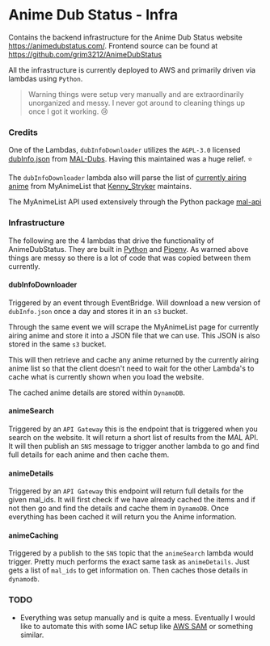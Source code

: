 # Anime Dub Status - Infra

Contains the backend infrastructure for the Anime Dub Status website https://animedubstatus.com/.
Frontend source can be found at https://github.com/grim3212/AnimeDubStatus

All the infrastructure is currently deployed to AWS and primarily driven via lambdas using `Python`.

> Warning things were setup very manually and are extraordinarily unorganized and messy. I never got around to cleaning things up once I got it working. 😢

### Credits

One of the Lambdas, `dubInfoDownloader` utilizes the `AGPL-3.0` licensed [dubInfo.json](https://github.com/MAL-Dubs/MAL-Dubs/blob/main/data/dubInfo.json) from [MAL-Dubs](https://github.com/MAL-Dubs/MAL-Dubs). Having this maintained was a huge relief. ⭐

The `dubInfoDownloader` lambda also will parse the list of [currently airing anime](https://myanimelist.net/forum/?topicid=1692966) from MyAnimeList that [Kenny_Stryker](https://myanimelist.net/profile/Kenny_Stryker) maintains.

The MyAnimeList API used extensively through the Python package [mal-api](https://pypi.org/project/mal-api/)

### Infrastructure

The following are the 4 lambdas that drive the functionality of AnimeDubStatus. They are built in [Python](https://www.python.org/) and [Pipenv](https://pipenv.pypa.io/). As warned above things are messy so there is a lot of code that was copied between them currently.

#### dubInfoDownloader

Triggered by an event through EventBridge. Will download a new version of `dubInfo.json` once a day and stores it in an `s3` bucket.

Through the same event we will scrape the MyAnimeList page for currently airing anime and store it into a JSON file that we can use. This JSON is also stored in the same `s3` bucket.

This will then retrieve and cache any anime returned by the currently airing anime list so that the client doesn't need to wait for the other Lambda's to cache what is currently shown when you load the website.

The cached anime details are stored within `DynamoDB`.

#### animeSearch

Triggered by an `API Gateway` this is the endpoint that is triggered when you search on the website. It will return a short list of results from the MAL API. It will then publish an `SNS` message to trigger another lambda to go and find full details for each anime and then cache them.

#### animeDetails

Triggered by an `API Gateway` this endpoint will return full details for the given mal_ids. It will first check if we have already cached the items and if not then go and find the details and cache them in `DynamoDB`. Once everything has been cached it will return you the Anime information.

#### animeCaching

Triggered by a publish to the `SNS` topic that the `animeSearch` lambda would trigger. Pretty much performs the exact same task as `animeDetails`. Just gets a list of `mal_ids` to get information on. Then caches those details in `dynamodb`.

### TODO

- Everything was setup manually and is quite a mess. Eventually I would like to automate this with some IAC setup like [AWS SAM](https://aws.amazon.com/serverless/sam/) or something similar.

